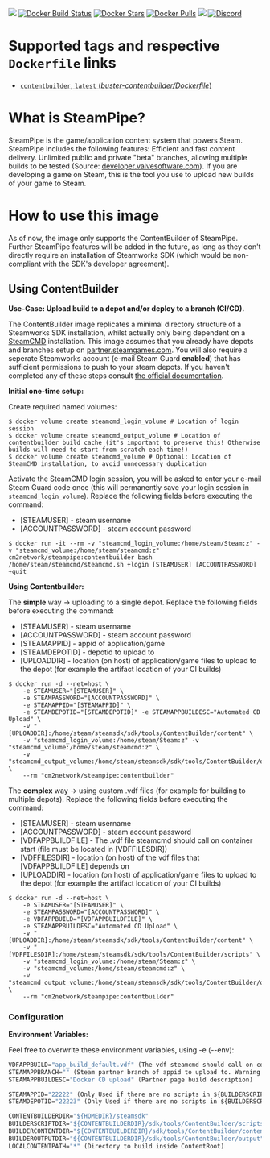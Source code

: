 [![](https://img.shields.io/codacy/grade/1b1767e24dfe4c3dbb869ef9fe2e4b4d.svg)](https://hub.docker.com/r/cm2network/steampipe/) [![Docker Build Status](https://img.shields.io/docker/cloud/build/cm2network/steampipe.svg)](https://hub.docker.com/r/cm2network/steampipe/) [![Docker Stars](https://img.shields.io/docker/stars/cm2network/steampipe.svg)](https://hub.docker.com/r/cm2network/steampipe/) [![Docker Pulls](https://img.shields.io/docker/pulls/cm2network/steampipe.svg)](https://hub.docker.com/r/cm2network/steampipe/) [![](https://img.shields.io/docker/image-size/cm2network/steampipe)](https://img.shields.io/docker/image-size/cm2network/steampipe) [![Discord](https://img.shields.io/discord/747067734029893653)](https://discord.gg/7ntmAwM)
# Supported tags and respective `Dockerfile` links
  -	[`contentbuilder`, `latest` (*buster-contentbuilder/Dockerfile*)](https://github.com/CM2Walki/steampipe/blob/master/buster-contentbuilder/Dockerfile)

# What is SteamPipe?
SteamPipe is the game/application content system that powers Steam. SteamPipe includes the following features: Efficient and fast content delivery. Unlimited public and private "beta" branches, allowing multiple builds to be tested (Source: [developer.valvesoftware.com](https://partner.steamgames.com/doc/sdk/uploading)). If you are developing a game on Steam, this is the tool you use to upload new builds of your game to Steam.
 
# How to use this image
As of now, the image only supports the ContentBuilder of SteamPipe. Further SteamPipe features will be added in the future, as long as they don't directly require an installation of Steamworks SDK (which would be non-compliant with the SDK's developer agreement).

## Using ContentBuilder
**Use-Case: Upload build to a depot and/or deploy to a branch (CI/CD).**

The ContentBuilder image replicates a minimal directory structure of a Steamworks SDK installation, whilst actually only being dependent on a [SteamCMD](https://github.com/CM2Walki/steamcmd) installation. This image assumes that you already have depots and branches setup on [partner.steamgames.com](https://partner.steamgames.com). You will also require a seperate Steamworks account (e-mail Steam Guard **enabled**) that has sufficient permissions to push to your steam depots. If you haven't completed any of these steps consult [the official documentation](https://partner.steamgames.com/doc/sdk/uploading).

**Initial one-time setup:**

Create required named volumes:
```console
$ docker volume create steamcmd_login_volume # Location of login session
$ docker volume create steamcmd_output_volume # Location of contentbuilder build cache (it's important to preserve this! Otherwise builds will need to start from scratch each time!)
$ docker volume create steamcmd_volume # Optional: Location of SteamCMD installation, to avoid unnecessary duplication
```

Activate the SteamCMD login session, you will be asked to enter your e-mail Steam Guard code once (this will permanently save your login session in `steamcmd_login_volume`). Replace the following fields before executing the command:
- [STEAMUSER] - steam username
- [ACCOUNTPASSWORD] - steam account password

```console
$ docker run -it --rm -v "steamcmd_login_volume:/home/steam/Steam:z" -v "steamcmd_volume:/home/steam/steamcmd:z" cm2network/steampipe:contentbuilder bash /home/steam/steamcmd/steamcmd.sh +login [STEAMUSER] [ACCOUNTPASSWORD] +quit
```

**Using Contentbuilder:**

The **simple** way -> uploading to a single depot. Replace the following fields before executing the command:
- [STEAMUSER] - steam username
- [ACCOUNTPASSWORD] - steam account password
- [STEAMAPPID] - appid of application/game
- [STEAMDEPOTID] - depotid to upload to
- [UPLOADDIR] - location (on host) of application/game files to upload to the depot (for example the artifact location of your CI builds)

```console
$ docker run -d --net=host \
    -e STEAMUSER="[STEAMUSER]" \
    -e STEAMPASSWORD="[ACCOUNTPASSWORD]" \
    -e STEAMAPPID="[STEAMAPPID]" \
    -e STEAMDEPOTID="[STEAMDEPOTID]" -e STEAMAPPBUILDESC="Automated CD Upload" \
    -v "[UPLOADDIR]:/home/steam/steamsdk/sdk/tools/ContentBuilder/content" \
    -v "steamcmd_login_volume:/home/steam/Steam:z" -v "steamcmd_volume:/home/steam/steamcmd:z" \
    -v "steamcmd_output_volume:/home/steam/steamsdk/sdk/tools/ContentBuilder/output" \
    --rm "cm2network/steampipe:contentbuilder"
```

The **complex** way -> using custom .vdf files (for example for building to multiple depots). Replace the following fields before executing the command:
- [STEAMUSER] - steam username
- [ACCOUNTPASSWORD] - steam account password
- [VDFAPPBUILDFILE] - The .vdf file steamcmd should call on container start (file must be located in [VDFFILESDIR])
- [VDFFILESDIR] - location (on host) of the vdf files that [VDFAPPBUILDFILE] depends on
- [UPLOADDIR] - location (on host) of application/game files to upload to the depot (for example the artifact location of your CI builds)

```console
$ docker run -d --net=host \
    -e STEAMUSER="[STEAMUSER]" \
    -e STEAMPASSWORD="[ACCOUNTPASSWORD]" \
    -e VDFAPPBUILD="[VDFAPPBUILDFILE]" \
    -e STEAMAPPBUILDESC="Automated CD Upload" \
    -v "[UPLOADDIR]:/home/steam/steamsdk/sdk/tools/ContentBuilder/content" \
    -v "[VDFFILESDIR]:/home/steam/steamsdk/sdk/tools/ContentBuilder/scripts" \
    -v "steamcmd_login_volume:/home/steam/Steam:z" \
    -v "steamcmd_volume:/home/steam/steamcmd:z" \
    -v "steamcmd_output_volume:/home/steam/steamsdk/sdk/tools/ContentBuilder/output" \
    --rm "cm2network/steampipe:contentbuilder"
```

### Configuration
**Environment Variables:**

Feel free to overwrite these environment variables, using -e (--env): 
```dockerfile
VDFAPPBUILD="app_build_default.vdf" (The vdf steamcmd should call on container start)
STEAMAPPBRANCH="" (Steam partner branch of appid to upload to. Warning: Setting this to a branch will instantly set the uploaded builds live! Useful for full CI/CD pipelines)
STEAMAPPBUILDESC="Docker CD upload" (Partner page build description)

STEAMAPPID="22222" (Only Used if there are no scripts in ${BUILDERSCRIPTDIR})
STEAMDEPOTID="22223" (Only Used if there are no scripts in ${BUILDERSCRIPTDIR})

CONTENTBUILDERDIR="${HOMEDIR}/steamsdk"
BUILDERSCRIPTDIR="${CONTENTBUILDERDIR}/sdk/tools/ContentBuilder/scripts"
BUILDERCONTENTDIR="${CONTENTBUILDERDIR}/sdk/tools/ContentBuilder/content"
BUILDEROUTPUTDIR="${CONTENTBUILDERDIR}/sdk/tools/ContentBuilder/output"
LOCALCONTENTPATH="*" (Directory to build inside ContentRoot)
```
